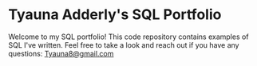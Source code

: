 # Tyauna Adderly's SQL Portfolio

Welcome to my SQL portfolio! This code repository contains examples of SQL I've written. Feel free to take a look and reach out if you have any questions:
Tyauna8@gmail.com
